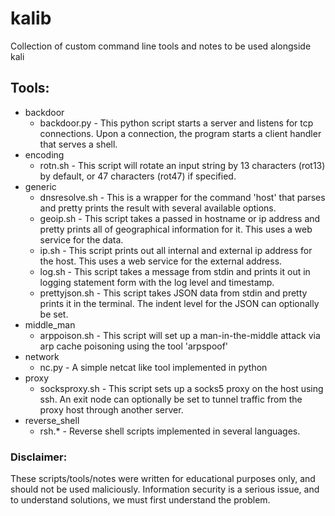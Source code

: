 # kalib

Collection of custom command line tools and notes to be used alongside kali

## Tools:
- backdoor
  - backdoor.py - This python script starts a server and listens for tcp connections. Upon a connection, the program starts a client handler that serves a shell.
- encoding
  - rotn.sh - This script will rotate an input string by 13 characters (rot13) by default, or 47 characters (rot47) if specified.
- generic
  - dnsresolve.sh - This is a wrapper for the command 'host' that parses and pretty prints the result with several available options.
  - geoip.sh - This script takes a passed in hostname or ip address and pretty prints all of geographical information for it. This uses a web service for the data.
  - ip.sh - This script prints out all internal and external ip address for the host. This uses a web service for the external address.
  - log.sh - This script takes a message from stdin and prints it out in logging statement form with the log level and timestamp.
  - prettyjson.sh - This script takes JSON data from stdin and pretty prints it in the terminal. The indent level for the JSON can optionally be set.
- middle_man
  - arppoison.sh - This script will set up a man-in-the-middle attack via arp cache poisoning using the tool 'arpspoof'
- network
  - nc.py - A simple netcat like tool implemented in python
- proxy
  - socksproxy.sh - This script sets up a socks5 proxy on the host using ssh. An exit node can optionally be set to tunnel traffic from the proxy host through another server.
- reverse_shell
  - rsh.* - Reverse shell scripts implemented in several languages.

### Disclaimer:

These scripts/tools/notes were written for educational purposes only, and should not be used maliciously. Information security is a serious issue, and to understand solutions, we must first understand the problem.
